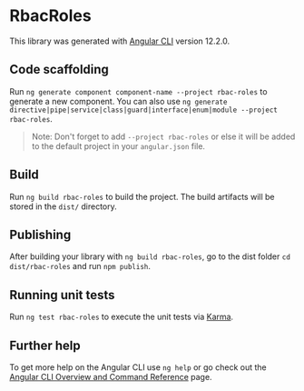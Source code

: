 # RbacRoles

This library was generated with [Angular CLI](https://github.com/angular/angular-cli) version 12.2.0.

## Code scaffolding

Run `ng generate component component-name --project rbac-roles` to generate a new component. You can also use `ng generate directive|pipe|service|class|guard|interface|enum|module --project rbac-roles`.
> Note: Don't forget to add `--project rbac-roles` or else it will be added to the default project in your `angular.json` file. 

## Build

Run `ng build rbac-roles` to build the project. The build artifacts will be stored in the `dist/` directory.

## Publishing

After building your library with `ng build rbac-roles`, go to the dist folder `cd dist/rbac-roles` and run `npm publish`.

## Running unit tests

Run `ng test rbac-roles` to execute the unit tests via [Karma](https://karma-runner.github.io).

## Further help

To get more help on the Angular CLI use `ng help` or go check out the [Angular CLI Overview and Command Reference](https://angular.io/cli) page.
